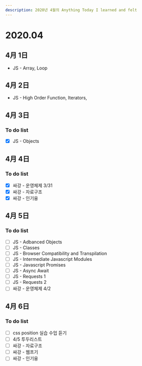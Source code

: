 ```yaml
---
description: 2020년 4월의 Anything Today I learned and felt
---
```


# 2020.04

## 4月 1日

* JS - Array, Loop

## 4月 2日

* JS - High Order Function, Iterators, 

## 4月 3日

### To do list

* [x] JS - Objects

## 4月 4日

### To do list

* [x] 싸강 - 운영체제 3/31
* [x] 싸강 - 자료구조
* [x] 싸강 - 인기융

## 4月 5日

### To do list 

* [ ] JS - Adbanced Objects
* [ ] JS - Classes
* [ ] JS - Browser Compatibility and Transpilation 
* [ ] JS - Intermediate Javascript Modules
* [ ] JS - Javascript Promises
* [ ] JS - Async Await
* [ ] JS - Requests 1
* [ ] JS - Requests 2
* [ ] 싸강 - 운영체제 4/2

## 4月 6日

### To do list 

* [ ] css position 실습 수업 듣기 
* [ ] 4/5 투두리스트 
* [ ] 싸강 - 자료구조
* [ ] 싸강 - 웹프기
* [ ] 싸강 - 인기융

## 

